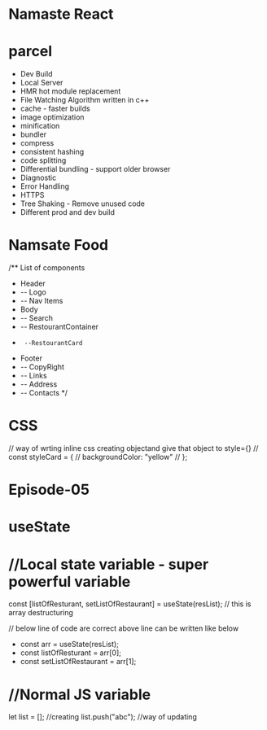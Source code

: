 # Namaste React 

# parcel
- Dev Build
- Local Server
- HMR hot module replacement
- File Watching Algorithm written in c++
- cache - faster builds
- image optimization
- minification
- bundler
- compress
- consistent hashing
- code splitting
- Differential bundling - support older browser
- Diagnostic
- Error Handling
- HTTPS
- Tree Shaking - Remove unused code
- Different prod and dev build

# Namsate Food

/** List of components
 * Header
 *  -- Logo
 *  -- Nav Items
 * Body
 *  -- Search
 *  -- RestourantContainer
 *      --RestourantCard
 * Footer
 *  -- CopyRight
 *  -- Links
 *  -- Address
 *  -- Contacts
 */

# CSS 
// way of wrting inline css creating objectand give that object to style={}
// const styleCard = {
//   backgroundColor: "yellow"
// };


# Episode-05

# useState
#  //Local state variable - super powerful variable
  const [listOfResturant, setListOfRestaurant] = useState(resList); // this is array destructuring

  // below line of code are correct above line can be written like below
  -  const arr = useState(resList);
  -  const listOfResturant = arr[0];
  -  const setListOfRestaurant = arr[1];

  # //Normal JS variable
  let list = []; //creating
  list.push("abc"); //way of updating
